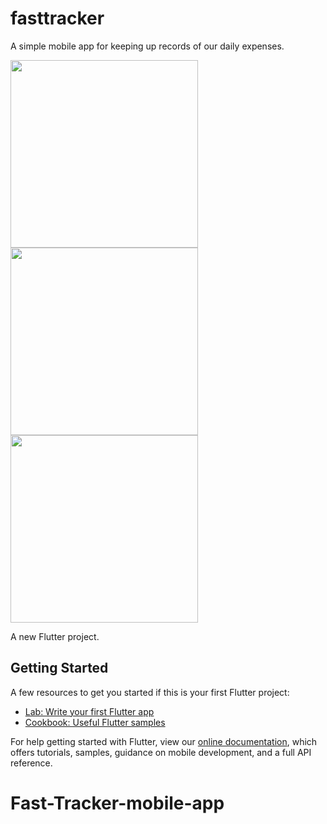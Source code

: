 
# fasttracker

A simple mobile app for keeping up records of our daily expenses.

<img src="https://user-images.githubusercontent.com/61490175/132122663-7920bd08-129e-4514-8fd0-b183bdb37a20.jpg" width="300">

<img src="https://user-images.githubusercontent.com/61490175/132122660-47ffaccd-a8b6-4081-b96a-d712a19fe873.jpg" width="300">

<img src="https://user-images.githubusercontent.com/61490175/132122654-4c8f71f0-b1ca-4af6-b4cb-a35821d5180b.jpg" width="300">


A new Flutter project.

## Getting Started

A few resources to get you started if this is your first Flutter project:

- [Lab: Write your first Flutter app](https://flutter.dev/docs/get-started/codelab)
- [Cookbook: Useful Flutter samples](https://flutter.dev/docs/cookbook)

For help getting started with Flutter, view our
[online documentation](https://flutter.dev/docs), which offers tutorials,
samples, guidance on mobile development, and a full API reference.
# Fast-Tracker-mobile-app


